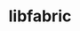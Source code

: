 ---
title: "libfabric"
layout: cache
categories: [package, develop-2023-08-27]
meta: {"versions": ["1.18.1"], "compilers": ["gcc@=11.1.0", "gcc@=11.3.0", "gcc@=12.1.0", "gcc@=7.3.1", "gcc@=7.5.0", "oneapi@=2023.2.0"], "oss": ["amzn2", "ubuntu18.04", "ubuntu20.04", "ubuntu22.04"], "platforms": ["linux"], "targets": ["aarch64", "neoverse_n1", "ppc64le", "x86_64", "x86_64_v3"], "stacks": ["aws-isc", "aws-isc-aarch64", "build_systems", "data-vis-sdk", "e4s", "e4s-oneapi", "e4s-power", "root", "tutorial"], "num_specs": 12, "num_specs_by_stack": {"aws-isc-aarch64": 4, "root": 12, "aws-isc": 2, "e4s-power": 1, "build_systems": 1, "e4s-oneapi": 1, "data-vis-sdk": 1, "e4s": 1, "tutorial": 2}}
spec_details: [{"hash": "kvsq32rxfcw4hj4gjqxcn6vvmsd7qzml", "compiler": "gcc@=7.3.1", "versions": ["1.18.1"], "os": "amzn2", "platform": "linux", "target": "aarch64", "variants": ["build_system=autotools", "~debug", "fabrics=efa,mrail,rxd,rxm,shm,sockets,tcp,udp,verbs", "~kdreg"], "stacks": ["aws-isc-aarch64", "root"], "size": "-", "tarball": "https://binaries.spack.io/releases/develop-2023-08-27/build_cache/linux-amzn2-aarch64/gcc-7.3.1/libfabric-1.18.1/linux-amzn2-aarch64-gcc-7.3.1-libfabric-1.18.1-kvsq32rxfcw4hj4gjqxcn6vvmsd7qzml.spack"}, {"hash": "wx5hlff7pp6p6mahvafdx46u5ph74hqo", "compiler": "gcc@=7.3.1", "versions": ["1.18.1"], "os": "amzn2", "platform": "linux", "target": "aarch64", "variants": ["build_system=autotools", "~debug", "fabrics=efa,mrail,rxd,rxm,shm,sockets,tcp,udp,verbs", "~kdreg"], "stacks": ["aws-isc-aarch64", "root"], "size": "-", "tarball": "https://binaries.spack.io/releases/develop-2023-08-27/build_cache/linux-amzn2-aarch64/gcc-7.3.1/libfabric-1.18.1/linux-amzn2-aarch64-gcc-7.3.1-libfabric-1.18.1-wx5hlff7pp6p6mahvafdx46u5ph74hqo.spack"}, {"hash": "rr2vaphxpwi7vwjziffp4tv4ikkdboxr", "compiler": "gcc@=7.3.1", "versions": ["1.18.1"], "os": "amzn2", "platform": "linux", "target": "neoverse_n1", "variants": ["build_system=autotools", "~debug", "fabrics=efa,mrail,rxd,rxm,shm,sockets,tcp,udp,verbs", "~kdreg"], "stacks": ["aws-isc-aarch64", "root"], "size": "-", "tarball": "https://binaries.spack.io/releases/develop-2023-08-27/build_cache/linux-amzn2-neoverse_n1/gcc-7.3.1/libfabric-1.18.1/linux-amzn2-neoverse_n1-gcc-7.3.1-libfabric-1.18.1-rr2vaphxpwi7vwjziffp4tv4ikkdboxr.spack"}, {"hash": "ip744vwy5y6u4ybkxpmg4a3vze266j3m", "compiler": "gcc@=7.3.1", "versions": ["1.18.1"], "os": "amzn2", "platform": "linux", "target": "neoverse_n1", "variants": ["build_system=autotools", "~debug", "fabrics=efa,mrail,rxd,rxm,shm,sockets,tcp,udp,verbs", "~kdreg"], "stacks": ["aws-isc-aarch64", "root"], "size": "-", "tarball": "https://binaries.spack.io/releases/develop-2023-08-27/build_cache/linux-amzn2-neoverse_n1/gcc-7.3.1/libfabric-1.18.1/linux-amzn2-neoverse_n1-gcc-7.3.1-libfabric-1.18.1-ip744vwy5y6u4ybkxpmg4a3vze266j3m.spack"}, {"hash": "xtat4iuxtlzetxiwzcjsahf5qyc5vjo3", "compiler": "gcc@=7.3.1", "versions": ["1.18.1"], "os": "amzn2", "platform": "linux", "target": "x86_64_v3", "variants": ["build_system=autotools", "~debug", "fabrics=efa,mrail,rxd,rxm,shm,sockets,tcp,udp,verbs", "~kdreg"], "stacks": ["root", "aws-isc"], "size": "-", "tarball": "https://binaries.spack.io/releases/develop-2023-08-27/build_cache/linux-amzn2-x86_64_v3/gcc-7.3.1/libfabric-1.18.1/linux-amzn2-x86_64_v3-gcc-7.3.1-libfabric-1.18.1-xtat4iuxtlzetxiwzcjsahf5qyc5vjo3.spack"}, {"hash": "fxlfctyy77w4fvxjcths54pyjmygyfwp", "compiler": "gcc@=7.3.1", "versions": ["1.18.1"], "os": "amzn2", "platform": "linux", "target": "x86_64_v3", "variants": ["build_system=autotools", "~debug", "fabrics=efa,mrail,rxd,rxm,shm,sockets,tcp,udp,verbs", "~kdreg"], "stacks": ["root", "aws-isc"], "size": "-", "tarball": "https://binaries.spack.io/releases/develop-2023-08-27/build_cache/linux-amzn2-x86_64_v3/gcc-7.3.1/libfabric-1.18.1/linux-amzn2-x86_64_v3-gcc-7.3.1-libfabric-1.18.1-fxlfctyy77w4fvxjcths54pyjmygyfwp.spack"}, {"hash": "fchnpl2e7znsadwbbv7f4f3xwjg72ge7", "compiler": "gcc@=11.1.0", "versions": ["1.18.1"], "os": "ubuntu20.04", "platform": "linux", "target": "ppc64le", "variants": ["build_system=autotools", "~debug", "fabrics=rxm,sockets,tcp,udp", "~kdreg"], "stacks": ["root", "e4s-power"], "size": "-", "tarball": "https://binaries.spack.io/releases/develop-2023-08-27/build_cache/linux-ubuntu20.04-ppc64le/gcc-11.1.0/libfabric-1.18.1/linux-ubuntu20.04-ppc64le-gcc-11.1.0-libfabric-1.18.1-fchnpl2e7znsadwbbv7f4f3xwjg72ge7.spack"}, {"hash": "jbqr6z5mynpdvqqzw5bpuor7qlx5ll7m", "compiler": "gcc@=7.5.0", "versions": ["1.18.1"], "os": "ubuntu18.04", "platform": "linux", "target": "x86_64_v3", "variants": ["build_system=autotools", "~debug", "fabrics=sockets,tcp,udp", "~kdreg"], "stacks": ["build_systems", "root"], "size": "-", "tarball": "https://binaries.spack.io/releases/develop-2023-08-27/build_cache/linux-ubuntu18.04-x86_64_v3/gcc-7.5.0/libfabric-1.18.1/linux-ubuntu18.04-x86_64_v3-gcc-7.5.0-libfabric-1.18.1-jbqr6z5mynpdvqqzw5bpuor7qlx5ll7m.spack"}, {"hash": "e3ifcqntl65dk7fb4d2ezfuummzr4snd", "compiler": "oneapi@=2023.2.0", "versions": ["1.18.1"], "os": "ubuntu20.04", "platform": "linux", "target": "x86_64", "variants": ["build_system=autotools", "~debug", "fabrics=rxm,sockets,tcp,udp", "~kdreg"], "stacks": ["root", "e4s-oneapi"], "size": "-", "tarball": "https://binaries.spack.io/releases/develop-2023-08-27/build_cache/linux-ubuntu20.04-x86_64/oneapi-2023.2.0/libfabric-1.18.1/linux-ubuntu20.04-x86_64-oneapi-2023.2.0-libfabric-1.18.1-e3ifcqntl65dk7fb4d2ezfuummzr4snd.spack"}, {"hash": "xgxo7j6ackn3llj5mqx57afymovkgxwe", "compiler": "gcc@=11.1.0", "versions": ["1.18.1"], "os": "ubuntu20.04", "platform": "linux", "target": "x86_64_v3", "variants": ["build_system=autotools", "~debug", "fabrics=rxm,sockets,tcp,udp", "~kdreg"], "stacks": ["root", "data-vis-sdk", "e4s"], "size": "-", "tarball": "https://binaries.spack.io/releases/develop-2023-08-27/build_cache/linux-ubuntu20.04-x86_64_v3/gcc-11.1.0/libfabric-1.18.1/linux-ubuntu20.04-x86_64_v3-gcc-11.1.0-libfabric-1.18.1-xgxo7j6ackn3llj5mqx57afymovkgxwe.spack"}, {"hash": "i5wrg2vpkgazca2wvwkxdmrcaydgkawo", "compiler": "gcc@=11.3.0", "versions": ["1.18.1"], "os": "ubuntu22.04", "platform": "linux", "target": "x86_64_v3", "variants": ["build_system=autotools", "~debug", "fabrics=sockets,tcp,udp", "~kdreg"], "stacks": ["tutorial", "root"], "size": "-", "tarball": "https://binaries.spack.io/releases/develop-2023-08-27/build_cache/linux-ubuntu22.04-x86_64_v3/gcc-11.3.0/libfabric-1.18.1/linux-ubuntu22.04-x86_64_v3-gcc-11.3.0-libfabric-1.18.1-i5wrg2vpkgazca2wvwkxdmrcaydgkawo.spack"}, {"hash": "m6snryxwrrb5rtatav2fnkmmwxk6ncyl", "compiler": "gcc@=12.1.0", "versions": ["1.18.1"], "os": "ubuntu22.04", "platform": "linux", "target": "x86_64_v3", "variants": ["build_system=autotools", "~debug", "fabrics=sockets,tcp,udp", "~kdreg"], "stacks": ["tutorial", "root"], "size": "-", "tarball": "https://binaries.spack.io/releases/develop-2023-08-27/build_cache/linux-ubuntu22.04-x86_64_v3/gcc-12.1.0/libfabric-1.18.1/linux-ubuntu22.04-x86_64_v3-gcc-12.1.0-libfabric-1.18.1-m6snryxwrrb5rtatav2fnkmmwxk6ncyl.spack"}]
---